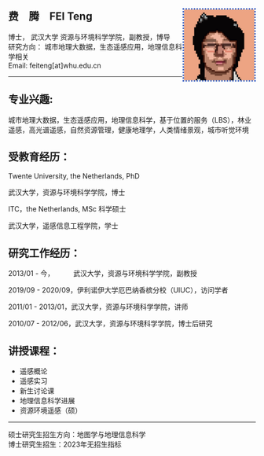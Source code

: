 ## 费&ensp;&ensp;腾&ensp;&ensp;FEI Teng [<img src='img\icon.jpg' style=' float:right; width:150px;height: px'/>](http://47.101.135.251:4396/#/)   


博士， 武汉大学 资源与环境科学学院，副教授，博导  
研究方向： 城市地理大数据，生态遥感应用，地理信息科学相关  
Email: feiteng[at]whu.edu.cn  

---

## 专业兴趣: 
城市地理大数据，生态遥感应用，地理信息科学，基于位置的服务（LBS），林业遥感，高光谱遥感，自然资源管理，健康地理学，人类情绪景观，城市听觉环境 


## 受教育经历：

Twente University, the Netherlands, PhD  

武汉大学，资源与环境科学学院，博士  

ITC，the Netherlands, MSc 科学硕士  

武汉大学，遥感信息工程学院，学士  

## 研究工作经历：

2013/01 - 今，&ensp;&ensp;&ensp;&ensp;&ensp;
武汉大学，资源与环境科学学院，副教授  

2019/09 - 2020/09，伊利诺伊大学厄巴纳香槟分校（UIUC），访问学者  

2011/01 - 2013/01，武汉大学，资源与环境科学学院，讲师  

2010/07 - 2012/06，武汉大学，资源与环境科学学院，博士后研究  

## 讲授课程：

- 遥感概论
- 遥感实习
- 新生讨论课
- 地理信息科学进展
- 资源环境遥感（硕）

---

硕士研究生招生方向：地图学与地理信息科学  
博士研究生招生：2023年无招生指标   